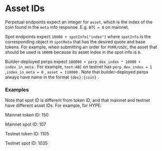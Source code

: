 # Asset IDs

Perpetual endpoints expect an integer for `asset`, which is the index of the coin found in the `meta` info response. E.g. `BTC = 0` on mainnet.

Spot endpoints expect `10000 + spotInfo["index"]` where `spotInfo` is the corresponding object in `spotMeta` that has the desired quote and base tokens. For example, when submitting an order for `PURR/USDC`, the asset that should be used is `10000` because its asset index in the spot info is `0`.

Builder-deployed perps expect `100000 + perp_dex_index * 10000 + index_in_meta` . For example, `test:ABC` on testnet has `perp_dex_index = 1` ,`index_in_meta = 0` , `asset = 110000` . Note that builder-deployed perps always have name in the format `{dex}:{coin}` .

### Examples

Note that spot ID is different from token ID, and that mainnet and testnet have different asset IDs. For example, for HYPE:

Mainnet token ID: 150

Mainnet spot ID: 107

Testnet token ID: 1105

Testnet spot ID: 1035
